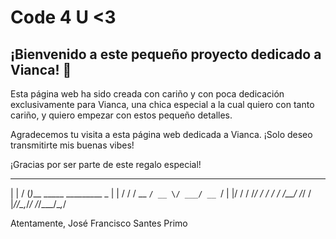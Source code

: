 # Code 4 U <3

## ¡Bienvenido a este pequeño proyecto dedicado a Vianca! 🌸

Esta página web ha sido creada con cariño y con poca dedicación exclusivamente para Vianca, una chica especial a la cual quiero con tanto cariño, y quiero empezar con estos pequeño detalles.

Agradecemos tu visita a esta página web dedicada a Vianca. ¡Solo deseo transmitirte mis buenas vibes!

¡Gracias por ser parte de este regalo especial!

 _    ___                       
| |  / (_)___ _____  _________ _
| | / / / __ `/ __ \/ ___/ __ `/
| |/ / / /_/ / / / / /__/ /_/ / 
|___/_/\__,_/_/ /_/\___/\__,_/  


Atentamente,
José Francisco Santes Primo